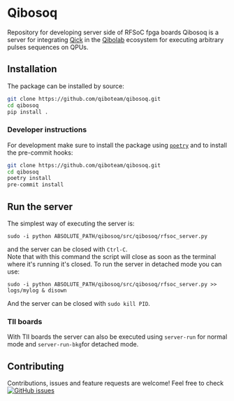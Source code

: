# Qibosoq
Repository for developing server side of RFSoC fpga boards
Qibosoq is a server for integrating [Qick](https://github.com/openquantumhardware/qick) in the [Qibolab](https://github.com/qiboteam/qibolab) ecosystem
for executing arbitrary pulses sequences on QPUs.

## Installation

The package can be installed by source:
```sh
git clone https://github.com/qiboteam/qibosoq.git
cd qibosoq
pip install .
```
### Developer instructions
For development make sure to install the package using [`poetry`](https://python-poetry.org/) and to install the pre-commit hooks:
```sh
git clone https://github.com/qiboteam/qibosoq.git
cd qibosoq
poetry install
pre-commit install
```

## Run the server

The simplest way of executing the server is:
```
sudo -i python ABSOLUTE_PATH/qibosoq/src/qibosoq/rfsoc_server.py
```
and the server can be closed with `Ctrl-C`.\
Note that with this command the script will close as soon as the terminal where it's running it's closed.
To run the server in detached mode you can use:

```
sudo -i python ABSOLUTE_PATH/qibosoq/src/qibosoq/rfsoc_server.py >> logs/mylog & disown
```
And the server can be closed with `sudo kill PID`.

### TII boards

With TII boards the server can also be executed using `server-run` for normal mode and `server-run-bkg`for detached mode.

## Contributing

Contributions, issues and feature requests are welcome!
Feel free to check
<a href="https://github.com/qiboteam/qibosoq/issues"><img alt="GitHub issues" src="https://img.shields.io/github/issues-closed/qiboteam/qibosoq"/></a>
